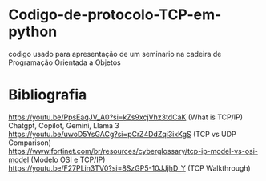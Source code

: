# Codigo-de-protocolo-TCP-em-python
codigo usado para apresentação de um seminario na cadeira de Programação Orientada a Objetos

# Bibliografia
https://youtu.be/PpsEaqJV_A0?si=kZs9xcjVhz3tdCaK (What is TCP/IP) <br/>
Chatgpt, Copilot, Gemini, Llama 3 <br/>
https://youtu.be/uwoD5YsGACg?si=pCrZ4DdZqi3ixKgS (TCP vs UDP Comparison) <br/>
https://www.fortinet.com/br/resources/cyberglossary/tcp-ip-model-vs-osi-model (Modelo OSI e TCP/IP) <br/>
https://youtu.be/F27PLin3TV0?si=8SzGP5-10JJjhD_Y (TCP Walkthrough)
